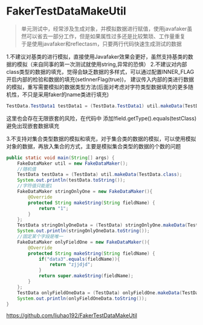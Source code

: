 # FakerTestDataMakeUtil
>  单元测试中，经常涉及生成对象，并模拟数据进行赋值，使用javafaker虽然可以省去一部分工作，但是如果属性过多还是比较繁琐、工作量重复       
>  于是使用javafaker和reflectasm，只要两行代码快速生成测试的数据

1.不建议对基类的进行模拟，直接使用Javafaker效果会更好，虽然支持基类的数据的模拟（来自同事的第一次测试就使用string,异常的恐惧）
2.不建议对内部class类型的数据的填充，觉得会缺乏数据的多样式，可以通过配置INNER_FLAG开启内部的检验和数据的填充(setInnerFlag(true))，
建议传入内部的类进行数据的模拟，重写需要模拟的数据类型方法(后面对考虑对字符类型数据填充的更多随机性，不只是采用faker的name类进行填充)

```java
TestData.TestData1 testData1 = (TestData.TestData1) util.makeData(TestData.TestData1.class);
```

这里也会存在无限嵌套的风险，在代码中 添加!field.getType().equals(testClass) 避免出现嵌套数据填充

<p>3.不支持对集合类型数据的模拟和填充，对于集合类的数据的模拟，可以使用模拟对象的数据，再放入集合的方式，主要是模拟集合类型的数据的个数的问题
    
```java
public static void main(String[] args) {
    FakeDataMaker util = new FakeDataMaker();
    //随机值
    TestData testData = (TestData) util.makeData(TestData.class);
    System.out.println(testData.toString());
    //字符值只能是1
    FakeDataMaker stringOnlyOne = new FakeDataMaker(){
        @Override
        protected String makeString(String fieldName) {
            return "1";
        }
    };
    TestData stringOnlyOneData = (TestData) stringOnlyOne.makeData(TestData.class);
    System.out.println(stringOnlyOneData.toString());
    //固定某个字段是唯一
    FakeDataMaker onlyFieldOne = new FakeDataMaker(){
        @Override
        protected String makeString(String fieldName) {
            if("data3".equals(fieldName)){
                return "zjjdjd";
            }
            return super.makeString(fieldName);
        }
    };
    TestData onlyFieldOneData = (TestData) onlyFieldOne.makeData(TestData.class);
    System.out.println(onlyFieldOneData.toString());
}
```

https://github.com/liuhao192/FakerTestDataMakeUtil
